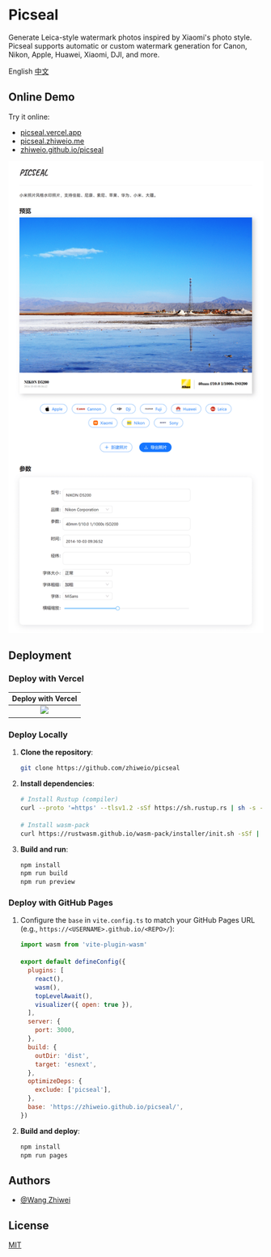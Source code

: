 # Picseal

Generate Leica-style watermark photos inspired by Xiaomi's photo style. Picseal supports automatic or custom watermark generation for Canon, Nikon, Apple, Huawei, Xiaomi, DJI, and more.

English [中文](./README.md)

## Online Demo

Try it online:
- [picseal.vercel.app](https://picseal.vercel.app)
- [picseal.zhiweio.me](https://picseal.zhiweio.me)
- [zhiweio.github.io/picseal](https://zhiweio.github.io/picseal/)

![App Screenshot](./public/screenshot.png)

## Deployment

### Deploy with Vercel

|           Deploy with Vercel            |
| :-------------------------------------: |
| [![][deploy-button-image]][deploy-link] |

### Deploy Locally

1. **Clone the repository**:
   ```bash
   git clone https://github.com/zhiweio/picseal
   ```

2. **Install dependencies**:
   ```bash
   # Install Rustup (compiler)
   curl --proto '=https' --tlsv1.2 -sSf https://sh.rustup.rs | sh -s -- -y

   # Install wasm-pack
   curl https://rustwasm.github.io/wasm-pack/installer/init.sh -sSf | sh -s -- -y
   ```

3. **Build and run**:
   ```bash
   npm install
   npm run build
   npm run preview
   ```

### Deploy with GitHub Pages

1. Configure the `base` in `vite.config.ts` to match your GitHub Pages URL (e.g., `https://<USERNAME>.github.io/<REPO>/`):
   ```javascript
   import wasm from 'vite-plugin-wasm'

   export default defineConfig({
     plugins: [
       react(),
       wasm(),
       topLevelAwait(),
       visualizer({ open: true }),
     ],
     server: {
       port: 3000,
     },
     build: {
       outDir: 'dist',
       target: 'esnext',
     },
     optimizeDeps: {
       exclude: ['picseal'],
     },
     base: 'https://zhiweio.github.io/picseal/',
   })
   ```

2. **Build and deploy**:
   ```bash
   npm install
   npm run pages
   ```

## Authors

- [@Wang Zhiwei](https://github.com/zhiweio)

## License

[MIT](https://choosealicense.com/licenses/mit/)

<!-- LINK GROUP -->
[deploy-button-image]: https://vercel.com/button
[deploy-link]: https://vercel.com/new/clone?repository-url=https%3A%2F%2Fgithub.com%2Fzhiweio%2Fpicseal&project-name=picseal&repository-name=picseal
